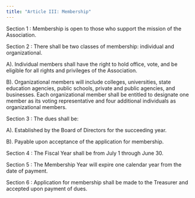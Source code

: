 ```yaml
---
title: "Article III: Membership"
---
```

Section 1
: Membership is open to those who support the mission of the Association.

Section 2
: There shall be two classes of membership: individual and organizational.

  A).	Individual members shall have the right to hold office, vote, and be eligible for all rights and privileges of the Association.

  B).	Organizational members will include colleges, universities, state education agencies, public schools, private and public agencies, and businesses. Each organizational member shall be entitled to designate one member as its voting representative and four additional individuals as organizational members.

Section 3
: The dues shall be:

  A).	Established by the Board of Directors for the succeeding year.

  B).	Payable upon acceptance of the application for membership.

Section 4
: The Fiscal Year shall be from July 1 through June 30.

Section 5
: The Membership Year will expire one calendar year from the date of payment.

Section 6
: Application for membership shall be made to the Treasurer and accepted upon payment of dues.
